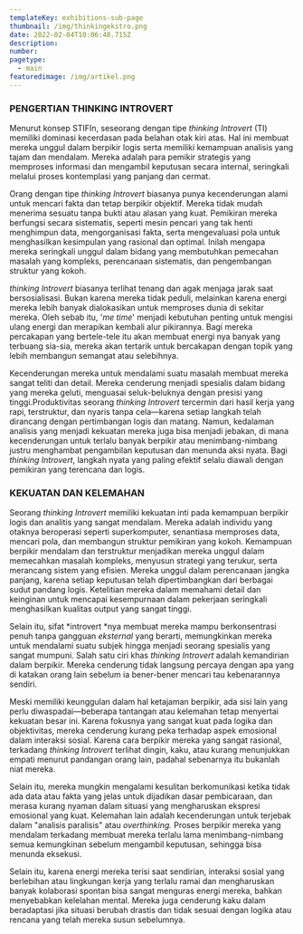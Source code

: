 ```yaml
---
templateKey: exhibitions-sub-page
thumbnail: /img/thinkingekstro.png
date: 2022-02-04T10:06:48.715Z
description: 
number: 
pagetype:
  - main
featuredimage: /img/artikel.png
---
```




### PENGERTIAN THINKING INTROVERT

Menurut konsep STIFIn, seseorang dengan tipe *thinking Introvert* (TI) memiliki dominasi kecerdasan pada belahan otak kiri atas. Hal ini membuat mereka unggul dalam berpikir logis serta memiliki kemampuan analisis yang tajam dan mendalam. Mereka adalah para pemikir strategis yang memproses informasi dan mengambil keputusan secara internal, seringkali melalui proses kontemplasi yang panjang dan cermat.

Orang dengan tipe *thinking Introvert* biasanya punya kecenderungan alami untuk mencari fakta dan tetap berpikir objektif. Mereka tidak mudah menerima sesuatu tanpa bukti atau alasan yang kuat. Pemikiran mereka berfungsi secara sistematis, seperti mesin pencari yang tak henti menghimpun data, mengorganisasi fakta, serta mengevaluasi pola untuk menghasilkan kesimpulan yang rasional dan optimal. Inilah mengapa mereka seringkali unggul dalam bidang yang membutuhkan pemecahan masalah yang kompleks, perencanaan sistematis, dan pengembangan struktur yang kokoh.

*thinking Introvert* biasanya terlihat tenang dan agak menjaga jarak saat bersosialisasi. Bukan karena mereka tidak peduli, melainkan karena energi mereka lebih banyak dialokasikan untuk memproses dunia di sekitar mereka. Oleh sebab itu, '*me time*' menjadi kebutuhan penting untuk mengisi ulang energi dan merapikan kembali alur pikirannya. Bagi mereka percakapan yang bertele-tele itu akan membuat energi nya banyak yang terbuang sia-sia, mereka akan tertarik untuk bercakapan dengan topik yang lebih membangun semangat atau selebihnya.

Kecenderungan mereka untuk mendalami suatu masalah membuat mereka sangat teliti dan detail. Mereka cenderung menjadi spesialis dalam bidang yang mereka geluti, menguasai seluk-beluknya dengan presisi yang tinggi.Produktivitas seorang *thinking Introvert* tercermin dari hasil kerja yang rapi, terstruktur, dan nyaris tanpa cela—karena setiap langkah telah dirancang dengan pertimbangan logis dan matang. Namun, kedalaman analisis yang menjadi kekuatan mereka juga bisa menjadi jebakan, di mana kecenderungan untuk terlalu banyak berpikir atau menimbang-nimbang justru menghambat pengambilan keputusan dan menunda aksi nyata. Bagi *thinking Introvert*, langkah nyata yang paling efektif selalu diawali dengan pemikiran yang terencana dan logis.

### KEKUATAN DAN KELEMAHAN

Seorang *thinking Introvert* memiliki kekuatan inti pada kemampuan berpikir logis dan analitis yang sangat mendalam. Mereka adalah individu yang otaknya beroperasi seperti superkomputer, senantiasa memproses data, mencari pola, dan membangun struktur pemikiran yang kokoh. Kemampuan berpikir mendalam dan terstruktur menjadikan mereka unggul dalam memecahkan masalah kompleks, menyusun strategi yang terukur, serta merancang sistem yang efisien. Mereka unggul dalam perencanaan jangka panjang, karena setiap keputusan telah dipertimbangkan dari berbagai sudut pandang logis. Ketelitian mereka dalam memahami detail dan keinginan untuk mencapai kesempurnaan dalam pekerjaan seringkali menghasilkan kualitas output yang sangat tinggi. 

Selain itu, sifat *introvert *nya membuat mereka mampu berkonsentrasi penuh tanpa gangguan *eksternal* yang berarti, memungkinkan mereka untuk mendalami suatu subjek hingga menjadi seorang spesialis yang sangat mumpuni. Salah satu ciri khas *thinking Introvert* adalah kemandirian dalam berpikir. Mereka cenderung tidak langsung percaya dengan apa yang di katakan orang lain sebelum ia bener-bener mencari tau kebenarannya sendiri.

Meski memiliki keunggulan dalam hal ketajaman berpikir, ada sisi lain yang perlu diwaspadai—beberapa tantangan atau kelemahan tetap menyertai kekuatan besar ini. Karena fokusnya yang sangat kuat pada logika dan objektivitas, mereka cenderung kurang peka terhadap aspek emosional dalam interaksi sosial. Karena cara berpikir mereka yang sangat rasional, terkadang *thinking Introvert* terlihat dingin, kaku, atau kurang menunjukkan empati menurut pandangan orang lain, padahal sebenarnya itu bukanlah niat mereka.

Selain itu, mereka mungkin mengalami kesulitan berkomunikasi ketika tidak ada data atau fakta yang jelas untuk dijadikan dasar pembicaraan, dan merasa kurang nyaman dalam situasi yang mengharuskan ekspresi emosional yang kuat. Kelemahan lain adalah kecenderungan untuk terjebak dalam "analisis paralisis" atau *overthinking.* Proses berpikir mereka yang mendalam terkadang membuat mereka terlalu lama menimbang-nimbang semua kemungkinan sebelum mengambil keputusan, sehingga bisa menunda eksekusi. 

Selain itu, karena energi mereka terisi saat sendirian, interaksi sosial yang berlebihan atau lingkungan kerja yang terlalu ramai dan mengharuskan banyak kolaborasi spontan bisa sangat menguras energi mereka, bahkan menyebabkan kelelahan mental. Mereka juga cenderung kaku dalam beradaptasi jika situasi berubah drastis dan tidak sesuai dengan logika atau rencana yang telah mereka susun sebelumnya.

